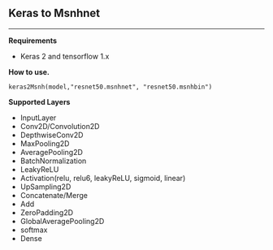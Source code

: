 ## Keras to Msnhnet
---
**Requirements**
- Keras 2 and tensorflow 1.x
  
**How to use.**
```
keras2Msnh(model,"resnet50.msnhnet", "resnet50.msnhbin")
```
**Supported Layers**

- InputLayer
- Conv2D/Convolution2D
- DepthwiseConv2D
- MaxPooling2D
- AveragePooling2D
- BatchNormalization
- LeakyReLU
- Activation(relu, relu6, leakyReLU, sigmoid, linear)
- UpSampling2D
- Concatenate/Merge
- Add
- ZeroPadding2D
- GlobalAveragePooling2D
- softmax
- Dense